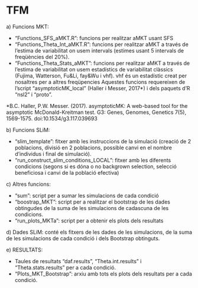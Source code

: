 # TFM
a)	Funcions MKT:
-	“Functions_SFS_aMKT.R”: funcions per realitzar aMKT usant SFS
-	“Functions_Theta_Int_aMKT.R”: funcions per realitzar aMKT a través de l’estima de variabilitat on usem intervals (estimes usant 5 intervals de freqüències del 20%).
-	“Functions_Theta_Stats_aMKT”: funcions per realitzar aMKT a través de l’estima de variabilitat on usem estadístics de variabilitat clàssics (Fujima, Watterson, Fu&Li, fay&Wu i vhf). vhf és un estadístic creat per nosaltres per a altres freqüpencies
Aquestes funcions requereixen de l’script “asymptoticMK_local”  (Haller i Messer, 2017*) i dels paquets d’R “nsl2” i “proto”.
 
  *B.C. Haller, P.W. Messer. (2017). asymptoticMK: A web-based tool for the asymptotic McDonald-Kreitman test. G3: Genes, Genomes, Genetics 7(5), 1569-1575. doi:10.1534/g3.117.039693

  b)	Funcions SLiM:
-	“slim_template”: fitxer amb les instruccions de la simulació (creació de 2 poblacions, divisió en 2 poblacions, possible canvi en el nombre d’individus i final de simulació).
-	“run_construct_slim_conditions_LOCAL”: fitxer amb les diferents condicions (segons si es dóna o no backgrown selection, selecció beneficiosa i canvi de la població efectiva)

c)	Altres funcions:
-	“sum”: script per a sumar les simulacions de cada condició
-	“boostrap_MKT”: script per a realitzar el bootstrap de les dades obtingudes de la suma de les simulacions de cadascuna de les condicions. 
-	“run_plots_MKTa”: script per a obtenir els plots dels resultats

d)	Dades SLiM: conté els fitxers de les dades de les simulacions, de la suma de les simulacions de cada condició i dels Bootstrap obtinguts.

e)	RESULTATS:
-	Taules de resultats “daf.results”, “Theta.int.results” i “Theta.stats.results” per a cada condició.
-	“Plots_MKT_Bootstrap”: arxiu amb tots els plots dels resultats per a cada condició.
